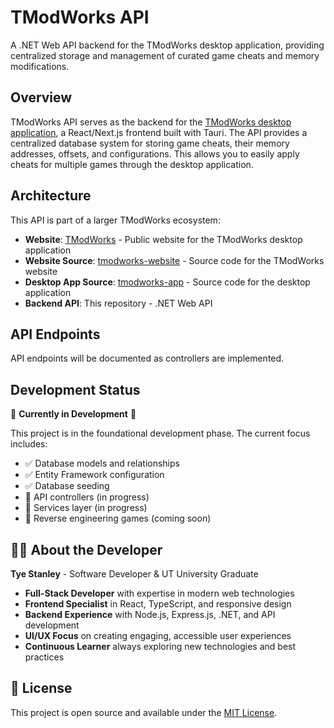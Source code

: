 # TModWorks API

A .NET Web API backend for the TModWorks desktop application, providing centralized storage and management of curated game cheats and memory modifications.

## Overview

TModWorks API serves as the backend for the [TModWorks desktop application](https://github.com/TyeStanley/tmodworks-app), a React/Next.js frontend built with Tauri. The API provides a centralized database system for storing game cheats, their memory addresses, offsets, and configurations. This allows you to easily apply cheats for multiple games through the desktop application.

## Architecture

This API is part of a larger TModWorks ecosystem:

- **Website**: [TModWorks](https://tmodworks.com) - Public website for the TModWorks desktop application
- **Website Source**: [tmodworks-website](https://github.com/TyeStanley/tmodworks-website) - Source code for the TModWorks website
- **Desktop App Source**: [tmodworks-app](https://github.com/TyeStanley/tmodworks-app) - Source code for the desktop application
- **Backend API**: This repository - .NET Web API

## API Endpoints

API endpoints will be documented as controllers are implemented.

## Development Status

🚧 **Currently in Development** 🚧

This project is in the foundational development phase. The current focus includes:

- ✅ Database models and relationships
- ✅ Entity Framework configuration
- ✅ Database seeding
- 🚧 API controllers (in progress)
- 🚧 Services layer (in progress)
- 🚧 Reverse engineering games (coming soon)

## 👨‍💻 About the Developer

**Tye Stanley** - Software Developer & UT University Graduate

- **Full-Stack Developer** with expertise in modern web technologies
- **Frontend Specialist** in React, TypeScript, and responsive design
- **Backend Experience** with Node.js, Express.js, .NET, and API development
- **UI/UX Focus** on creating engaging, accessible user experiences
- **Continuous Learner** always exploring new technologies and best practices

## 📄 License

This project is open source and available under the [MIT License](LICENSE).
